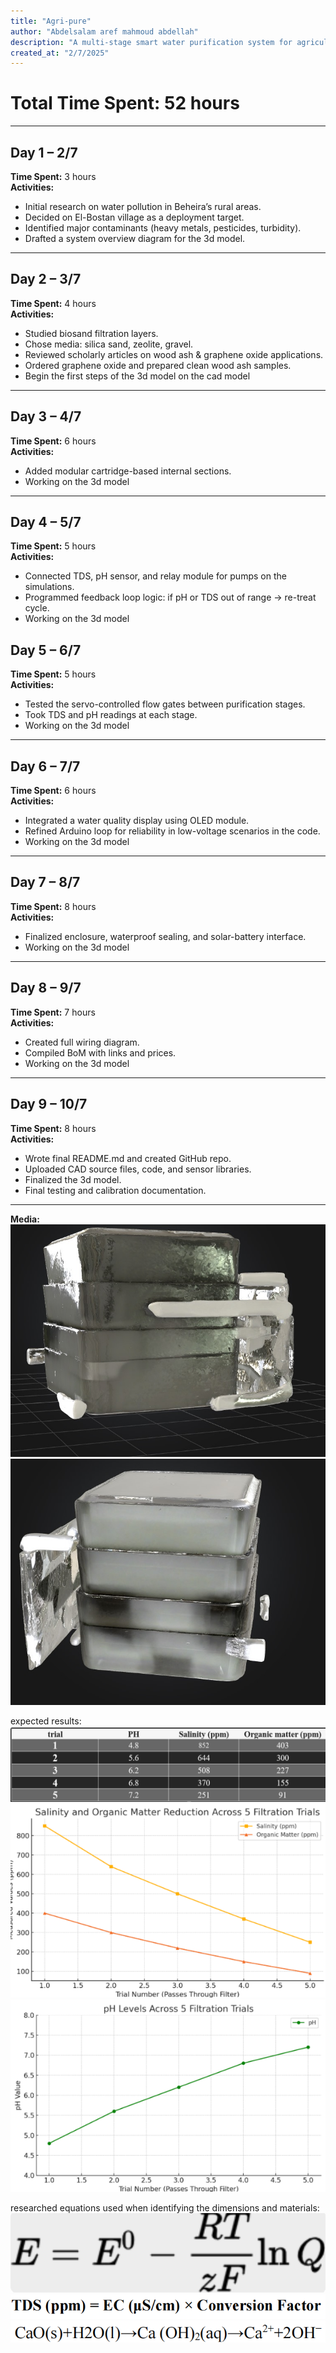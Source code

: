 ```yaml
---
title: "Agri-pure"
author: "Abdelsalam aref mahmoud abdellah"
description: "A multi-stage smart water purification system for agricultural runoff in rural Egypt using biosand, graphene oxide, and Arduino automation."
created_at: "2/7/2025"
---
```


#  Total Time Spent: 52 hours

---

##  Day 1 – 2/7
**Time Spent:** 3 hours  
**Activities:**
- Initial research on water pollution in Beheira’s rural areas.
- Decided on El-Bostan village as a deployment target.
- Identified major contaminants (heavy metals, pesticides, turbidity).
- Drafted a system overview diagram for the 3d model.

---

##  Day 2 – 3/7
**Time Spent:** 4 hours  
**Activities:**
- Studied biosand filtration layers.
- Chose media: silica sand, zeolite, gravel.
- Reviewed scholarly articles on wood ash & graphene oxide applications.
- Ordered graphene oxide and prepared clean wood ash samples.
- Begin the first steps of the 3d model on the cad model

---

##  Day 3 – 4/7
**Time Spent:** 6 hours  
**Activities:**
- Added modular cartridge-based internal sections.
- Working on the 3d model

---

##  Day 4 – 5/7 
**Time Spent:** 5 hours  
**Activities:**
- Connected TDS, pH sensor, and relay module for pumps on the simulations.
- Programmed feedback loop logic: if pH or TDS out of range → re-treat cycle.
- Working on the 3d model



##  Day 5 – 6/7
**Time Spent:** 5 hours  
**Activities:**
- Tested the servo-controlled flow gates between purification stages.
- Took TDS and pH readings at each stage.
- Working on the 3d model


---

##  Day 6 – 7/7
**Time Spent:** 6 hours  
**Activities:**
- Integrated a water quality display using OLED module.
- Refined Arduino loop for reliability in low-voltage scenarios in the code.
- Working on the 3d model


---

##  Day 7 – 8/7
**Time Spent:** 8 hours  
**Activities:**
- Finalized enclosure, waterproof sealing, and solar-battery interface.
- Working on the 3d model


---

##  Day 8 – 9/7  
**Time Spent:** 7 hours  
**Activities:**
- Created full wiring diagram.
- Compiled BoM with links and prices.
- Working on the 3d model


---

##  Day 9 – 10/7 
**Time Spent:** 8 hours  
**Activities:**
- Wrote final README.md and created GitHub repo.
- Uploaded CAD source files, code, and sensor libraries.
- Finalized the 3d model.
- Final testing and calibration documentation.

---
**Media:**  
![alt text](im1.jpg)
![alt text](im2.jpg)

expected results:
![alt text](image.png)
![alt text](image-1.png)
![alt text](image-2.png)

researched equations used when identifying the dimensions and materials:
![alt text](image-3.png)
![alt text](image-4.png)
![alt text](image-5.png)

